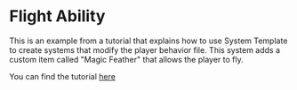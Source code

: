 # Flight Ability

This is an example from a tutorial that explains how to use System Template to create systems that modify the player behavior file. This system adds a custom item called "Magic Feather" that allows the player to fly.

You can find the tutorial [here](https://system-template-docs.readthedocs.io/en/3.4.0/tutorials/extending_player_behavior/)